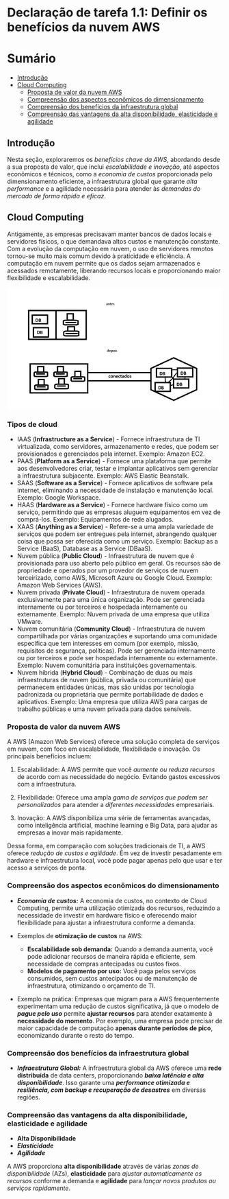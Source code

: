 # Declaração de tarefa 1.1: Definir os benefícios da nuvem AWS

# Sumário
- [Introdução](#introdução)
- [Cloud Computing](#cloud-computing)
    - [Proposta de valor da nuvem AWS](#proposta-de-valor-da-nuvem-aws)
    - [Compreensão dos aspectos econômicos do dimensionamento](#compreensão-dos-aspectos-econômicos-do-dimensionamento)
    - [Compreensão dos benefícios da infraestrutura global](#compreensão-dos-benefícios-da-infraestrutura-global)
    - [Compreensão das vantagens da alta disponibilidade, elasticidade e agilidade](#compreensão-das-vantagens-da-alta-disponibilidade-elasticidade-e-agilidade)

## Introdução

Nesta seção, exploraremos os *benefícios chave da AWS*, abordando desde a sua proposta de valor, que inclui *escalabilidade e inovação*, até aspectos econômicos e técnicos, como a *economia de custos* proporcionada pelo dimensionamento eficiente, a infraestrutura global que garante *alta performance* e a agilidade necessária para atender às *demandas do mercado de forma rápida e eficaz*.

## Cloud Computing

Antigamente, as empresas precisavam manter bancos de dados locais e servidores físicos, o que demandava altos custos e manutenção constante. Com a evolução da computação em nuvem, o uso de servidores remotos tornou-se muito mais comum devido à praticidade e eficiência. A computação em nuvem permite que os dados sejam armazenados e acessados remotamente, liberando recursos locais e proporcionando maior flexibilidade e escalabilidade.

![antes e depois da computação em nuvem](../images/cloud-computing-AeD.png)

### Tipos de cloud
* IAAS (**Infrastructure as a Service**) - Fornece infraestrutura de TI virtualizada, como servidores, armazenamento e redes, que podem ser provisionados e gerenciados pela internet. Exemplo: Amazon EC2.
* PAAS (**Platform as a Service**) - Fornece uma plataforma que permite aos desenvolvedores criar, testar e implantar aplicativos sem gerenciar a infraestrutura subjacente. Exemplo: AWS Elastic Beanstalk.
* SAAS (**Software as a Service**) - Fornece aplicativos de software pela internet, eliminando a necessidade de instalação e manutenção local. Exemplo: Google Workspace.
* HAAS (**Hardware as a Service**) - Fornece hardware físico como um serviço, permitindo que as empresas aluguem equipamentos em vez de comprá-los. Exemplo: Equipamentos de rede alugados.
* XAAS (**Anything as a Service**) - Refere-se a uma ampla variedade de serviços que podem ser entregues pela internet, abrangendo qualquer coisa que possa ser oferecida como um serviço. Exemplo: Backup as a Service (BaaS), Database as a Service (DBaaS).
* Nuvem pública (**Public Cloud**) - Infraestrutura de nuvem que é provisionada para uso aberto pelo público em geral. Os recursos são de propriedade e operados por um provedor de serviços de nuvem terceirizado, como AWS, Microsoft Azure ou Google Cloud. Exemplo: Amazon Web Services (AWS).
* Nuvem privada (**Private Cloud**) - Infraestrutura de nuvem operada exclusivamente para uma única organização. Pode ser gerenciada internamente ou por terceiros e hospedada internamente ou externamente. Exemplo: Nuvem privada de uma empresa que utiliza VMware.
* Nuvem comunitária (**Community Cloud**) - Infraestrutura de nuvem compartilhada por várias organizações e suportando uma comunidade específica que tem interesses em comum (por exemplo, missão, requisitos de segurança, políticas). Pode ser gerenciada internamente ou por terceiros e pode ser hospedada internamente ou externamente. Exemplo: Nuvem comunitária para instituições governamentais.
* Nuvem híbrida (**Hybrid Cloud**) - Combinação de duas ou mais infraestruturas de nuvem (pública, privada ou comunitária) que permanecem entidades únicas, mas são unidas por tecnologia padronizada ou proprietária que permite portabilidade de dados e aplicativos. Exemplo: Uma empresa que utiliza AWS para cargas de trabalho públicas e uma nuvem privada para dados sensíveis.

### Proposta de valor da nuvem AWS

A AWS (Amazon Web Services) oferece uma solução completa de serviços em nuvem, com foco em escalabilidade, flexibilidade e inovação. Os principais benefícios incluem: 

1. Escalabilidade: A AWS permite que você _aumente ou reduza recursos_ de acordo com as necessidade do negócio. Evitando gastos excessivos com a infraestrutura.

2. Flexibilidade: Oferece uma ampla _gama de serviços que podem ser personalizados_ para atender a _diferentes necessidades_ empresariais.

3. Inovação: A AWS disponibiliza uma série de ferramentas avançadas, como inteligência artificial, machine learning e Big Data, para ajudar as empresas a inovar mais rapidamente.

Dessa forma, em comparação com soluções tradicionais de TI, a AWS oferece _redução de custos e agilidade_. Em vez de investir pesadamente em hardware e infraestrutura local, você pode pagar apenas pelo que usar e ter acesso a serviços de ponta. 

### Compreensão dos aspectos econômicos do dimensionamento

* ***Economia de custos:*** A economia de custos, no contexto de <span title="Computação em Nuvem">Cloud Computing</span>, permite uma utilização otimizada dos recursos, reduzindo a necessidade de investir em hardware físico e oferecendo maior flexibilidade para ajustar a infraestrutura conforme a demanda.

* Exemplos de **otimização de custos** na AWS:
    * **Escalabilidade sob demanda:** Quando a demanda aumenta, você pode adicionar recursos de maneira rápida e eficiente, sem necessidade de compras antecipadas ou custos fixos.
    * **Modelos de pagamento por uso:** Você paga pelos serviços consumidos, sem custos antecipados ou de manutenção de infraestrutura, otimizando o orçamento de TI.

* Exemplo na prática: Empresas que migram para a AWS frequentemente experimentam uma redução de custos significativa, já que o modelo de ***pague pelo uso*** permite **ajustar recursos** para atender exatamente à **necessidade do momento**. Por exemplo, uma empresa pode precisar de maior capacidade de computação **apenas durante períodos de pico**, economizando durante o resto do tempo.

### Compreensão dos benefícios da infraestrutura global

* ***Infraestrutura Global:*** A infraestrutura global da AWS oferece uma **rede distribuída** de data centers, proporcionando ***baixa latência e alta disponibilidade***. Isso garante uma ***performance otimizada e resiliência, com backup e recuperação de desastres*** em diversas regiões. 

### Compreensão das vantagens da alta disponibilidade, elasticidade e agilidade

- <span title="Capacidade de garantir a continuidade dos serviços em caso de falha de um componente">**Alta Disponibilidade**</span>
- <span title="Capacidade de escalar recursos automaticamente, conforme a demanda">***Elasticidade***</span>
- <span title="Rapidez na implementação e adaptação de novos serviços ou soluções">***Agilidade***</span>

A AWS proporciona **alta disponibilidade** através de várias *zonas de disponibilidade* (AZs), **elasticidade** para *ajustar automaticamente os recursos* conforme a demanda e **agilidade** para *lançar novos produtos ou serviços rapidamente*. 
